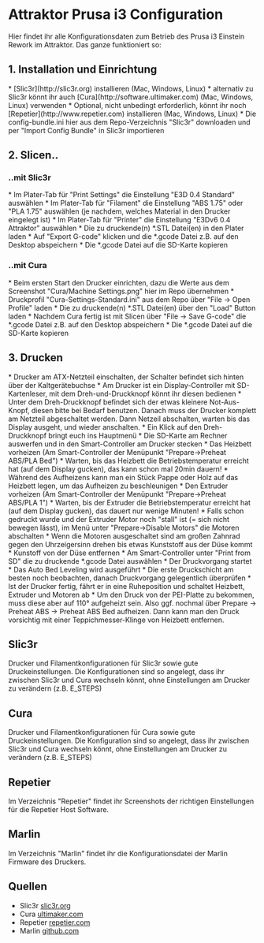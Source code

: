 Attraktor Prusa i3 Configuration
================================

Hier findet ihr alle Konfigurationsdaten zum Betrieb des Prusa i3 Einstein Rework im Attraktor. Das ganze funktioniert so:

<h2>1. Installation und Einrichtung</h2>
* [Slic3r](http://slic3r.org) installieren (Mac, Windows, Linux)
* alternativ zu Slic3r könnt ihr auch [Cura](http://software.ultimaker.com) (Mac, Windows, Linux) verwenden
* Optional, nicht unbedingt erforderlich, könnt ihr noch [Repetier](http://www.repetier.com) installieren (Mac, Windows, Linux)
* Die config-bundle.ini hier aus dem Repo-Verzeichnis "Slic3r" downloaden und per "Import Config Bundle" in Slic3r importieren

<h2>2. Slicen..</h2>

<h3>..mit Slic3r</h3>
* Im Plater-Tab für "Print Settings" die Einstellung "E3D 0.4 Standard" auswählen
* Im Plater-Tab für "Filament" die Einstellung "ABS 1.75" oder "PLA 1.75" auswählen (je nachdem, welches Material in den Drucker eingelegt ist)
* Im Plater-Tab für "Printer" die Einstellung "E3Dv6 0.4 Attraktor" auswählen
* Die zu druckende(n) *.STL Datei(en) in den Plater laden
* Auf "Export G-code" klicken und die *.gcode Datei z.B. auf den Desktop abspeichern
* Die *.gcode Datei auf die SD-Karte kopieren

<h3>..mit Cura</h3>
* Beim ersten Start den Drucker einrichten, dazu die Werte aus dem Screenshot "Cura/Machine Settings.png" hier im Repo übernehmen
* Druckprofil "Cura-Settings-Standard.ini" aus dem Repo über "File -> Open Profile" laden
* Die zu druckende(n) *.STL Datei(en) über den "Load" Button laden
* Nachdem Cura fertig ist mit Slicen über "File -> Save G-code" die *.gcode Datei z.B. auf den Desktop abspeichern
* Die *.gcode Datei auf die SD-Karte kopieren

<h2>3. Drucken</h2>
* Drucker am ATX-Netzteil einschalten, der Schalter befindet sich hinten über der Kaltgerätebuchse
* Am Drucker ist ein Display-Controller mit SD-Kartenleser, mit dem Dreh-und-Druckknopf könnt ihr diesen bedienen
* Unter dem Dreh-Druckknopf befindet sich der etwas kleinere Not-Aus-Knopf, diesen bitte bei Bedarf benutzen. Danach muss der Drucker komplett am Netzteil abgeschaltet werden. Dann Netzeil abschalten, warten bis das Display ausgeht, und wieder anschalten.
* Ein Klick auf den Dreh-Druckknopf bringt euch ins Hauptmenü
* Die SD-Karte am Rechner auswerfen und in den Smart-Controller am Drucker stecken
* Das Heizbett vorheizen (Am Smart-Controller der Menüpunkt "Prepare->Preheat ABS/PLA Bed")
* Warten, bis das Heizbett die Betriebstemperatur erreicht hat (auf dem Display gucken), das kann schon mal 20min dauern!
* Während des Aufheizens kann man ein Stück Pappe oder Holz auf das Heizbett legen, um das Aufheizen zu beschleunigen
* Den Extruder vorheizen (Am Smart-Controller der Menüpunkt "Prepare->Preheat ABS/PLA 1")
* Warten, bis der Extruder die Betriebstemperatur erreicht hat (auf dem Display gucken), das dauert nur wenige Minuten!
* Falls schon gedruckt wurde und der Extruder Motor noch "stall" ist (= sich nicht bewegen lässt), im Menü unter "Prepare->Disable Motors" die Motoren abschalten
* Wenn die Motoren ausgeschaltet sind am großen Zahnrad gegen den Uhrzeigersinn drehen bis etwas Kunststoff aus der Düse kommt
* Kunstoff von der Düse entfernen
* Am Smart-Controller unter "Print from SD" die zu druckende *.gcode Datei auswählen
* Der Druckvorgang startet
* Das Auto Bed Leveling wird ausgeführt
* Die erste Druckschicht am besten noch beobachten, danach Druckvorgang gelegentlich überprüfen
* Ist der Drucker fertig, fährt er in eine Ruheposition und schaltet Heizbett, Extruder und Motoren ab
* Um den Druck von der PEI-Platte zu bekommen, muss diese aber auf 110° aufgeheizt sein. Also ggf. nochmal über Prepare -> Preheat ABS -> Preheat ABS Bed aufheizen. Dann kann man den Druck vorsichtig mit einer Teppichmesser-Klinge von Heizbett entfernen.

Slic3r
-------------------------
Drucker und Filamentkonfigurationen für Slic3r sowie gute Druckeinstellungen. Die Konfigurationen sind so angelegt, dass ihr zwischen Slic3r und Cura wechseln könnt, ohne Einstellungen am Drucker zu verändern (z.B. E_STEPS)

Cura
-------------------------
Drucker und Filamentkonfigurationen für Cura sowie gute Druckeinstellungen. Die Konfiguration sind so angelegt, dass ihr zwischen Slic3r und Cura wechseln könnt, ohne Einstellungen am Drucker zu verändern (z.B. E_STEPS)

Repetier
-------------------------
Im Verzeichnis "Repetier" findet ihr Screenshots der richtigen Einstellungen für die Repetier Host Software.

Marlin
-------------------------
Im Verzeichnis "Marlin" findet ihr die Konfigurationsdatei der Marlin Firmware des Druckers.


Quellen
-------------------------
* Slic3r [slic3r.org](http://slic3r.org)
* Cura [ultimaker.com](http://software.ultimaker.com)
* Repetier [repetier.com](http://www.repetier.com)
* Marlin [github.com](https://github.com/ErikZalm/Marlin)
